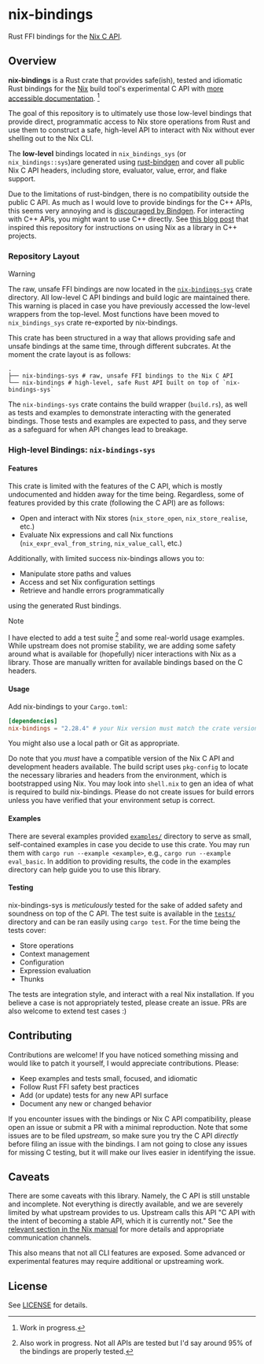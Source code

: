 # nix-bindings

[Nix C API]: https://nix.dev/manual/nix/2.28/c-api

Rust FFI bindings for the [Nix C API].

## Overview

[Nix]: https://nixos.or
[rust-bindgen]: https://github.com/rust-lang/rust-bindgen
[more accessible documentation]: https://notashelf.github.io/nix-bindings/nix_bindings/bindings/index.html
[this blog post]: https://fzakaria.com/2025/08/17/using-nix-as-a-library
[discouraged by Bindgen]: https://rust-lang.github.io/rust-bindgen/cpp.html

**nix-bindings** is a Rust crate that provides safe(ish), tested and idiomatic
Rust bindings for the [Nix] build tool's experimental C API with
[more accessible documentation]. [^1]

[^1]: Work in progress.

The goal of this repository is to ultimately use those low-level bindings that
provide direct, programmatic access to Nix store operations from Rust and use
them to construct a safe, high-level API to interact with Nix without ever
shelling out to the Nix CLI.

The **low-level** bindings located in `nix_bindings_sys` (or
`nix_bindings::sys`)are generated using [rust-bindgen] and cover all public Nix
C API headers, including store, evaluator, value, error, and flake support.

Due to the limitations of rust-bindgen, there is no compatibility outside the
public C API. As much as I would love to provide bindings for the C++ APIs, this
seems very annoying and is [discouraged by Bindgen]. For interacting with C++
APIs, you might want to use C++ directly. See [this blog post] that inspired
this repository for instructions on using Nix as a library in C++ projects.

### Repository Layout

> [!WARNING]
> The raw, unsafe FFI bindings are now located in the
> [`nix-bindings-sys`](./nix-bindings-sys/) crate directory. All low-level C API
> bindings and build logic are maintained there. This warning is placed in case
> you have previously accessed the low-level wrappers from the top-level. Most
> functions have been moved to `nix_bindings_sys` crate re-exported by
> nix-bindings.

This crate has been structured in a way that allows providing safe and unsafe
bindings at the same time, through different subcrates. At the moment the crate
layout is as follows:

```plaintext
.
├── nix-bindings-sys # raw, unsafe FFI bindings to the Nix C API
└── nix-bindings # high-level, safe Rust API built on top of `nix-bindings-sys`
```

The `nix-bindings-sys` crate contains the build wrapper (`build.rs`), as well as
tests and examples to demonstrate interacting with the generated bindings. Those
tests and examples are expected to pass, and they serve as a safeguard for when
API changes lead to breakage.

### High-level Bindings: `nix-bindings-sys`

#### Features

This crate is limited with the features of the C API, which is mostly
undocumented and hidden away for the time being. Regardless, some of features
provided by this crate (following the C API) are as follows:

- Open and interact with Nix stores (`nix_store_open`, `nix_store_realise`,
  etc.)
- Evaluate Nix expressions and call Nix functions (`nix_expr_eval_from_string`,
  `nix_value_call`, etc.)

Additionally, with limited success nix-bindings allows you to:

- Manipulate store paths and values
- Access and set Nix configuration settings
- Retrieve and handle errors programmatically

using the generated Rust bindings.

> [!NOTE]
> I have elected to add a test suite [^2] and some real-world usage examples.
> While upstream does not promise stability, we are adding some safety around
> what is available for (hopefully) nicer interactions with Nix as a library.
> Those are manually written for available bindings based on the C headers.

[^2]: Also work in progress. Not all APIs are tested but I'd say around 95% of
    the bindings are properly tested.

#### Usage

Add nix-bindings to your `Cargo.toml`:

```toml
[dependencies]
nix-bindings = "2.28.4" # your Nix version must match the crate version.
```

You might also use a local path or Git as appropriate.

Do note that you _must_ have a compatible version of the Nix C API and
development headers available. The build script uses `pkg-config` to locate the
necessary libraries and headers from the environment, which is bootstrapped
using Nix. You may look into `shell.nix` to gen an idea of what is required to
build nix-bindings. Please do not create issues for build errors unless you have
verified that your environment setup is correct.

#### Examples

There are several examples provided [`examples/`](./nix-bindings-sys/examples)
directory to serve as small, self-contained examples in case you decide to use
this crate. You may run them with `cargo run --example <example>`, e.g.,
`cargo run --example eval_basic`. In addition to providing results, the code in
the examples directory can help guide you to use this library.

#### Testing

nix-bindings-sys is _meticulously_ tested for the sake of added safety and
soundness on top of the C API. The test suite is available in the
[`tests/`](./nix-bindings-sys/tests) directory and can be ran easily using
`cargo test`. For the time being the tests cover:

- Store operations
- Context management
- Configuration
- Expression evaluation
- Thunks

The tests are integration style, and interact with a real Nix installation. If
you believe a case is not appropriately tested, please create an issue. PRs are
also welcome to extend test cases :)

## Contributing

Contributions are welcome! If you have noticed something missing and would like
to patch it yourself, I would appreciate contributions. Please:

- Keep examples and tests small, focused, and idiomatic
- Follow Rust FFI safety best practices
- Add (or update) tests for any new API surface
- Document any new or changed behavior

If you encounter issues with the bindings or Nix C API compatibility, please
open an issue or submit a PR with a minimal reproduction. Note that some issues
are to be filed _upstream_, so make sure you try the C API _directly_ before
filing an issue with the bindings. I am not going to close any issues for
missing C testing, but it will make our lives easier in identifying the issue.

## Caveats

There are some caveats with this library. Namely, the C API is still unstable
and incomplete. Not everything is directly available, and we are severely
limited by what upstream provides to us. Upstream calls this API "C API with the
intent of becoming a stable API, which it is currently not." See the
[relevant section in the Nix manual](https://nix.dev/manual/nix/2.30/c-api) for
more details and appropriate communication channels.

This also means that not all CLI features are exposed. Some advanced or
experimental features may require additional or upstreaming work.

## License

See [LICENSE](./LICENSE) for details.
